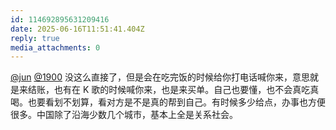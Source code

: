 ```yaml
---
id: 114692895631209416
date: 2025-06-16T11:51:41.404Z
reply: true
media_attachments: 0
---
```


[@jun](https://social.luzhaojun.com/@jun) [@1900](https://social.1900.live/@1900) 没这么直接了，但是会在吃完饭的时候给你打电话喊你来，意思就是来结账，也有在 K 歌的时候喊你来，也是来买单。自己也要懂，也不会真吃真喝。也要看划不划算，看对方是不是真的帮到自己。有时候多少给点，办事也方便很多。中国除了沿海少数几个城市，基本上全是关系社会。


